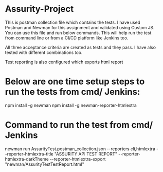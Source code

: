 # Assurity-Project

This is postman collection file which contains the tests. I have used Postman and Newman for this assignment and validated using Custom JS. You can use this file and run below commands. This will help run the test from command line or from a CI/CD platform like Jenkins too.

All three acceptance criteria are created as tests and they pass. I have also tested with different combinations too.

Test reporting is also configured which exports html report

# Below are one time setup steps to run the tests from cmd/ Jenkins:

npm install -g newman
npm install -g newman-reporter-htmlextra

# Command to run the test from cmd/ Jenkins
newman run AssurityTest.postman_collection.json --reporters cli,htmlextra --reporter-htmlextra-title "ASSURITY API TEST REPORT" --reporter-htmlextra-darkTheme --reporter-htmlextra-export "newman/AssurityTestTestReport.html"



